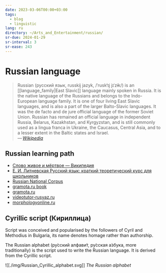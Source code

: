 ```yaml
---
date: 2023-03-06T00:00+03:00
tags:
  - blog
  - linguistic
lang: ru
directory: ~/Arts_and_Entertainment/russian/
sr-due: 2024-01-29
sr-interval: 3
sr-ease: 243
---
```


# Russian language

> Russian (русский язык, russkij jazyk, /ˈruskʲɪj jɪˈzɨk/) is an
> [[language_family|East Slavic]] language mainly spoken in Russia. It is the
> native language of the Russians and belongs to the Indo-European language
> family. It is one of four living East Slavic languages, and is also a part of
> the larger Balto-Slavic languages. It was the de facto and de jure official
> language of the former Soviet Union. Russian has remained an official language
> in independent Russia, Belarus, Kazakhstan, and Kyrgyzstan, and is still
> commonly used as a lingua franca in Ukraine, the Caucasus, Central Asia, and
> to a lesser extent in the Baltic states and Israel.\
> — <cite>[Wikipedia](https://en.wikipedia.org/wiki/Russian_language)</cite>

## Russian learning path

- [Слово живое и мёртвое — Википедия](https://ru.wikipedia.org/wiki/%D0%A1%D0%BB%D0%BE%D0%B2%D0%BE_%D0%B6%D0%B8%D0%B2%D0%BE%D0%B5_%D0%B8_%D0%BC%D1%91%D1%80%D1%82%D0%B2%D0%BE%D0%B5)
- [Е. И. Литневская Русский язык: краткий теоретический курс для школьников](http://gramota.ru/book/litnevskaya.php)
- [Russian National Corpus](https://ruscorpora.ru/en)
- [gramota.ru book](http://gramota.ru/book/litnevskaya.php)
- [gramota.ru](http://new.gramota.ru/)
- [videotutor-rusyaz.ru](https://videotutor-rusyaz.ru/uchenikam/teoriya.html)
- [morphologyonline.ru](https://morphologyonline.ru/chasti-rechi.html)

## Cyrillic script (Кириллица)

Script was conceived and popularised by the followers of Cyril and Methodius in
Bulgaria, its name denotes homage rather than authorship.

The Russian alphabet (ру́сский алфави́т, ру́сская а́збука, more traditionally) is
the script used to write the Russian language. It is derived from the Cyrillic
script.

![[./img/Russian_Cyrillic_alphabet.svg]]
_The Russian alphabet_

